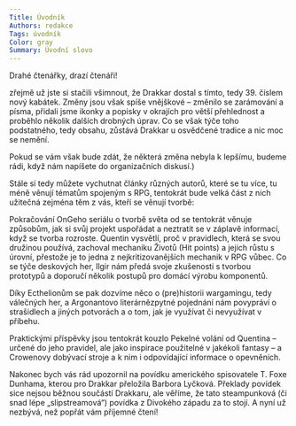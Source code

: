 ```yaml
---
Title: Úvodník
Authors: redakce
Tags: úvodník
Color: gray
Summary: Úvodní slovo
---
```

Drahé čtenářky, drazí čtenáři!

zřejmě už jste si stačili všimnout, že Drakkar dostal s tímto, tedy 39. číslem nový kabátek. Změny jsou však spíše vnějškové – změnilo se zarámování a písma, přidali jsme ikonky a popisky v okrajích pro větší přehlednost a proběhlo několik dalších drobných úprav. Co se však týče toho podstatného, tedy obsahu, zůstává Drakkar u osvědčené tradice a nic moc se nemění.

Pokud se vám však bude zdát, že některá změna nebyla k lepšímu, budeme rádi, když nám napíšete do organizačních diskusí.)

Stále si tedy můžete vychutnat články různých autorů, které se tu více, tu méně věnují tématům spojeným s RPG, tentokrát bude velká část z nich užitečná zejména těm z vás, kteří se věnují tvorbě:

Pokračování OnGeho seriálu o tvorbě světa od se tentokrát věnuje způsobům, jak si svůj projekt uspořádat a neztratit se v záplavě informací, když se tvorba rozroste. Quentin vysvětlí, proč v pravidlech, která se svou družinou používá, zachoval mechaniku Životů (Hit points) a jejich růstu s úrovní, přestože je to jedna z nejkritizovanějších mechanik v RPG vůbec. Co se týče deskových her, Ilgir nám předá svoje zkušenosti s tvorbou prototypů a doporučí několik postupů pro domácí výrobu komponentů.

Díky Ecthelionům se pak dozvíme něco o (pre)historii wargamingu, tedy válečných her, a Argonantovo literárnězpytné pojednání nám povypráví o strašidlech a jiných potvorách a o tom, jak je využívat či nevyužívat v příbehu.

Praktickými příspěvky jsou tentokrát kouzlo Pekelné volání od Quentina – určené do jeho pravidel, ale jako inspirace použitelné v jakékoli fantasy – a Crowenovy dobývací stroje a k nim i odpovídající informace o opevněních.

Nakonec bych vás rád upozornil na povídku amerického spisovatele T. Foxe Dunhama, kterou pro Drakkar přeložila Barbora Lyčková. Překlady povídek sice nejsou běžnou součástí Drakkaru, ale věříme, že tato steampunková (či snad lépe „slipstreamová“) povídka z Divokého západu za to stojí. A nyní už nezbývá, než popřát vám příjemné čtení!
